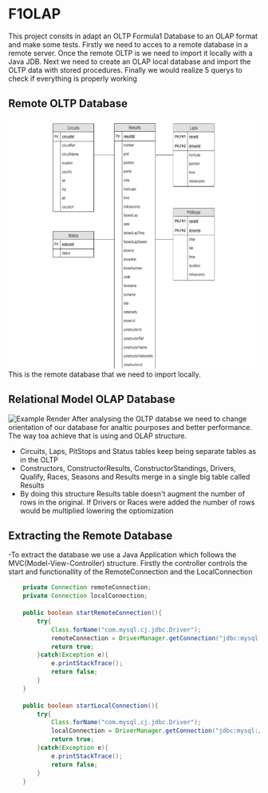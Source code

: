 # F1OLAP
This project consits in adapt an OLTP Formula1 Database to an OLAP format and make some tests. Firstly we need to acces to a remote database in a remote server. Once the remote OLTP is we need to import it locally with a Java JDB. Next we need to create an OLAP local database and import the OLTP data with stored procedures. Finally we would realize 5 querys to check if everything is properly working

## Remote OLTP Database 
<img src="OLAP.png" alt="Example Render" width="500" height="500">
This is the remote database that we need to import locally.

## Relational Model OLAP Database
<img src="resources/PlayerInfo.png" alt="Example Render" width="500" height="300">
After analysing the OLTP databse we need to change orientation of our database for analtic pourposes and better performance. The way toa achieve that is using and OLAP structure. 

- Circuits, Laps, PitStops and Status tables keep being separate tables as in the OLTP
- Constructors, ConstructorResults, ConstructorStandings, Drivers, Qualify, Races, Seasons and Results merge in a single big table called Results
- By doing this structure Results table doesn't augment the number of rows in the original. If Drivers or Races were added the number of rows would be multiplied lowering the optiomization


## Extracting the Remote Database
-To extract the database we use a Java Application which follows the MVC(Model-View-Controller) structure. Firstly the controller controls the start and functionallity of the RemoteConnection and the LocalConnection

```java
    private Connection remoteConnection;
    private Connection localConnection;
    
    public boolean startRemoteConnection(){
        try{
            Class.forName("com.mysql.cj.jdbc.Driver");
            remoteConnection = DriverManager.getConnection("jdbc:mysql://puigpedros.salleurl.edu/?user=" + Settings.REMOTEUSER + "&password=" + Settings.REMOTEPASSWORD + "&serverTimezone=UTC");
            return true;
        }catch(Exception e){
            e.printStackTrace();
            return false;
        }
    }

    public boolean startLocalConnection(){
        try{
            Class.forName("com.mysql.cj.jdbc.Driver");
            localConnection = DriverManager.getConnection("jdbc:mysql://localhost:3306/F1_OLTP?allowPublicKeyRetrieval=true&useSSL=false", "root", "2112");
            return true;
        }catch(Exception e){
            e.printStackTrace();
            return false;
        }
    }
```
